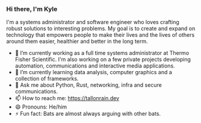 ### Hi there, I'm Kyle

I'm a systems administrator and software engineer who loves crafting robust solutions to interesting problems. My goal is to create and expand on technology that empowers people to make their lives and the lives of others around them easier, healthier and better in the long term.

- 🔭 I’m currently working as a full time systems administrator at Thermo Fisher Scientific. I'm also working on a few private projects developing automation, communications and interactive media applications.
- 🌱 I’m currently learning data analysis, computer graphics and a collection of frameworks.
- 💬 Ask me about Python, Rust, networking, infra and secure communications.
- 📫 How to reach me: https://tallonrain.dev
- 😄 Pronouns: He/him
- ⚡ Fun fact: Bats are almost always arguing with other bats.
